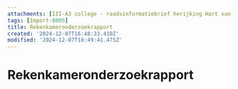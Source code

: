 ```yaml
---
attachments: [III-A3 college - raadsinformatiebrief herijking Hart van Laren.pdf]
tags: [Import-8805]
title: Rekenkameronderzoekrapport
created: '2024-12-07T16:48:33.410Z'
modified: '2024-12-07T16:49:41.475Z'
---
```


# Rekenkameronderzoekrapport


